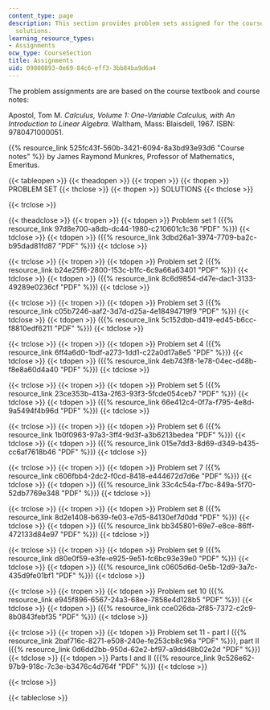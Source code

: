 ```yaml
---
content_type: page
description: This section provides problem sets assigned for the course along with
  solutions.
learning_resource_types:
- Assignments
ocw_type: CourseSection
title: Assignments
uid: 09800893-0e69-84c6-eff3-3bb84ba9d6a4
---
```


The problem assignments are are based on the course textbook and course notes:

Apostol, Tom M. _Calculus, Volume 1: One-Variable Calculus, with An Introduction to Linear Algebra_. Waltham, Mass: Blaisdell, 1967. ISBN: 9780471000051.

{{% resource_link 525fc43f-560b-3421-6094-8a3bd93e93d6 "Course notes" %}} by James Raymond Munkres, Professor of Mathematics, Emeritus.

{{< tableopen >}}
{{< theadopen >}}
{{< tropen >}}
{{< thopen >}}
PROBLEM SET
{{< thclose >}}
{{< thopen >}}
SOLUTIONS
{{< thclose >}}

{{< trclose >}}

{{< theadclose >}}
{{< tropen >}}
{{< tdopen >}}
Problem set 1 ({{% resource_link 97d8e700-a8db-dc44-1980-c210601c1c36 "PDF" %}})
{{< tdclose >}}
{{< tdopen >}}
({{% resource_link 3dbd26a1-3974-7709-ba2c-b95dad81fd87 "PDF" %}})
{{< tdclose >}}

{{< trclose >}}
{{< tropen >}}
{{< tdopen >}}
Problem set 2 ({{% resource_link b24e25f6-2800-153c-b1fc-6c9a66a63401 "PDF" %}})
{{< tdclose >}}
{{< tdopen >}}
({{% resource_link 8c6d9854-d47e-dac1-3133-49289e0236cf "PDF" %}})
{{< tdclose >}}

{{< trclose >}}
{{< tropen >}}
{{< tdopen >}}
Problem set 3 ({{% resource_link c05b7246-aaf2-3d7d-d25a-4e18494719f9 "PDF" %}})
{{< tdclose >}}
{{< tdopen >}}
({{% resource_link 5c152dbb-d419-ed45-b6cc-f8810edf6211 "PDF" %}})
{{< tdclose >}}

{{< trclose >}}
{{< tropen >}}
{{< tdopen >}}
Problem set 4 ({{% resource_link 6ff4a6d0-1bdf-a273-1dd1-c22a0d17a8e5 "PDF" %}})
{{< tdclose >}}
{{< tdopen >}}
({{% resource_link 4eb743f8-1e78-04ec-d48b-f8e8a60d4a40 "PDF" %}})
{{< tdclose >}}

{{< trclose >}}
{{< tropen >}}
{{< tdopen >}}
Problem set 5 ({{% resource_link 23ce353b-413a-2f63-93f3-5fcde054ceb7 "PDF" %}})
{{< tdclose >}}
{{< tdopen >}}
({{% resource_link 66e412c4-0f7a-f795-4e8d-9a5494f4b96d "PDF" %}})
{{< tdclose >}}

{{< trclose >}}
{{< tropen >}}
{{< tdopen >}}
Problem set 6 ({{% resource_link 1b0f0963-97a3-3ff4-9d3f-a3b6213bedea "PDF" %}})
{{< tdclose >}}
{{< tdopen >}}
({{% resource_link 015e7dd3-8d69-d349-b435-cc6af7618b46 "PDF" %}})
{{< tdclose >}}

{{< trclose >}}
{{< tropen >}}
{{< tdopen >}}
Problem set 7 ({{% resource_link c606fbb4-2dc2-f0cd-8418-e444672d7d6e "PDF" %}})
{{< tdclose >}}
{{< tdopen >}}
({{% resource_link 33c4c54a-f7bc-849a-5f70-52db7769e348 "PDF" %}})
{{< tdclose >}}

{{< trclose >}}
{{< tropen >}}
{{< tdopen >}}
Problem set 8 ({{% resource_link 8d2e1408-b639-fe03-e7d5-84130ef7d0dd "PDF" %}})
{{< tdclose >}}
{{< tdopen >}}
({{% resource_link bb345801-69e7-e8ce-86ff-472133d84e97 "PDF" %}})
{{< tdclose >}}

{{< trclose >}}
{{< tropen >}}
{{< tdopen >}}
Problem set 9 ({{% resource_link d80e0f59-e3fe-e925-9e51-fc6bc93e39e0 "PDF" %}})
{{< tdclose >}}
{{< tdopen >}}
({{% resource_link c0605d6d-0e5b-12d9-3a7c-435d9fe01bf1 "PDF" %}})
{{< tdclose >}}

{{< trclose >}}
{{< tropen >}}
{{< tdopen >}}
Problem set 10 ({{% resource_link e945f896-6567-24a3-68ee-7858e4d128b5 "PDF" %}})
{{< tdclose >}}
{{< tdopen >}}
({{% resource_link cce026da-2f85-7372-c2c9-8b0843febf35 "PDF" %}})
{{< tdclose >}}

{{< trclose >}}
{{< tropen >}}
{{< tdopen >}}
Problem set 11 - part I ({{% resource_link 2baf716c-8271-e508-240e-fe253cb8c96a "PDF" %}}), part II ({{% resource_link 0d6dd2bb-950d-62e2-bf97-a9dd48b02e2d "PDF" %}})
{{< tdclose >}}
{{< tdopen >}}
Parts I and II ({{% resource_link 9c526e62-97b9-918c-7c3e-b3476c4d764f "PDF" %}})
{{< tdclose >}}

{{< trclose >}}

{{< tableclose >}}
